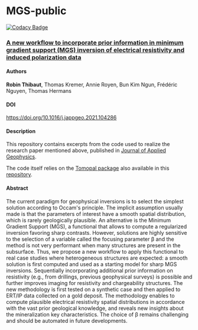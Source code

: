 # MGS-public
[![Codacy Badge](https://api.codacy.com/project/badge/Grade/4763a876682f4f36af7240b4c92882a6)](https://app.codacy.com/gh/robinthibaut/MGS-public?utm_source=github.com&utm_medium=referral&utm_content=robinthibaut/MGS-public&utm_campaign=Badge_Grade_Settings)

### [A new workflow to incorporate prior information in minimum gradient support (MGS) inversion of electrical resistivity and induced polarization data](https://www.sciencedirect.com/science/article/abs/pii/S0926985121000331)

#### Authors
**Robin Thibaut**, Thomas Kremer, Annie Royen, Bun Kim Ngun, Frédéric Nguyen, Thomas Hermans

#### DOI
https://doi.org/10.1016/j.jappgeo.2021.104286

#### Description 
This repository contains excerpts from the code used to realize the research paper mentioned above, published in [Journal of Applied Geophysics](https://www.sciencedirect.com/journal/journal-of-applied-geophysics).

The code itself relies on the [Tomopal package](https://pypi.org/project/tomopal/) also available in this [repository](https://github.com/robinthibaut/TomoPal).

#### Abstract

The current paradigm for geophysical inversions is to select the simplest solution according to Occam's principle. The implicit assumption usually made is that the parameters of interest have a smooth spatial distribution, which is rarely geologically plausible. An alternative is the Minimum Gradient Support (MGS), a functional that allows to compute a regularized inversion favoring sharp contrasts. However, solutions are highly sensitive to the selection of a variable called the focusing parameter β and the method is not very performant when many structures are present in the subsurface. Thus, we propose a new workflow to apply this functional to real case studies where heterogeneous structures are expected: a smooth solution is first computed and used as a starting model for sharp MGS inversions. Sequentially incorporating additional prior information on resistivity (e.g., from drillings, previous geophysical surveys) is possible and further improves imaging for resistivity and chargeability structures. The new methodology is first tested on a synthetic case and then applied to ERT/IP data collected on a gold deposit. The methodology enables to compute plausible electrical resistivity spatial distributions in accordance with the vast prior geological knowledge, and reveals new insights about the mineralization key characteristics. The choice of β remains challenging and should be automated in future developments.